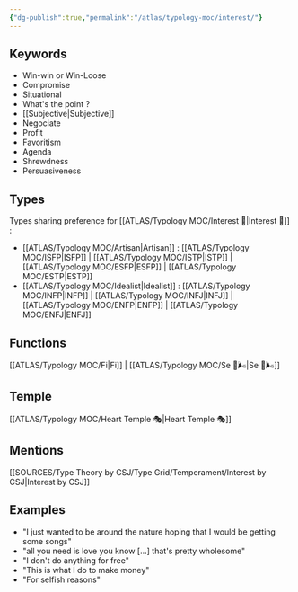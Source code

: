 ```yaml
---
{"dg-publish":true,"permalink":"/atlas/typology-moc/interest/"}
---
```



## Keywords
- Win-win or Win-Loose 
- Compromise
- Situational
- What's the point ? 
- [[Subjective\|Subjective]]
- Negociate
- Profit
- Favoritism
- Agenda
- Shrewdness
- Persuasiveness
## Types 
Types sharing preference for [[ATLAS/Typology MOC/Interest 🤝\|Interest 🤝]] : 
- [[ATLAS/Typology MOC/Artisan\|Artisan]] : [[ATLAS/Typology MOC/ISFP\|ISFP]] | [[ATLAS/Typology MOC/ISTP\|ISTP]] | [[ATLAS/Typology MOC/ESFP\|ESFP]] | [[ATLAS/Typology MOC/ESTP\|ESTP]]
- [[ATLAS/Typology MOC/Idealist\|Idealist]] : [[ATLAS/Typology MOC/INFP\|INFP]] | [[ATLAS/Typology MOC/INFJ\|INFJ]] | [[ATLAS/Typology MOC/ENFP\|ENFP]] | [[ATLAS/Typology MOC/ENFJ\|ENFJ]] 

## Functions 
[[ATLAS/Typology MOC/Fi\|Fi]] | [[ATLAS/Typology MOC/Se 💨🌬️\|Se 💨🌬️]]

## Temple 
[[ATLAS/Typology MOC/Heart Temple 🎭\|Heart Temple 🎭]]

## Mentions
[[SOURCES/Type Theory by CSJ/Type Grid/Temperament/Interest by CSJ\|Interest by CSJ]]

## Examples
- "I just wanted to be around the nature hoping that I would be getting some songs"
- "all you need is love you know [...] that's pretty wholesome"
- "I don't do anything for free"
- "This is what I do to make money"
- "For selfish reasons"
